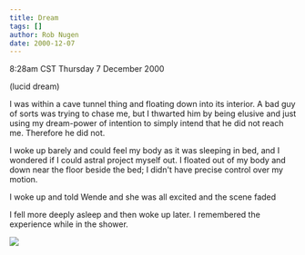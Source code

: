 ```yaml
---
title: Dream
tags: []
author: Rob Nugen
date: 2000-12-07
---
```


<title></title>
<p class=date>8:28am CST Thursday 7 December 2000
<p class=note>(lucid dream)


<p class=lucid>I was within a cave tunnel thing and floating down into
its interior.  A bad guy of sorts was trying to chase me, but I
thwarted him by being elusive and just using my dream-power of
intention to simply intend that he did not reach me.  Therefore he did
not.

<p class=lucid>I woke up barely and could feel my body as it was
sleeping in bed, and I wondered if I could astral project myself out.
I floated out of my body and down near the floor beside the bed; I
didn't have precise control over my motion.

<p class=lucid>I woke up and told Wende and she was all excited and
the scene faded

<p>I fell more deeply asleep and then woke up later.  I remembered the
experience while in the shower.

<p><img src='/images/rob/wL-ROB.gif'>

